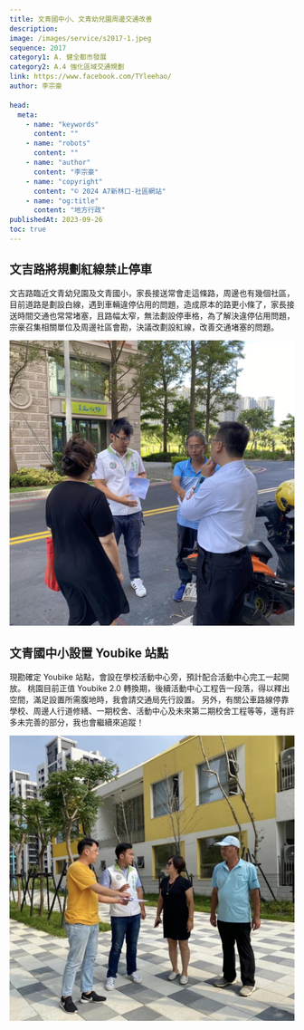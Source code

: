 ```yaml
---
title: 文青國中小、文青幼兒園周邊交通改善
description:
image: /images/service/s2017-1.jpeg
sequence: 2017
category1: A. 健全都市發展
category2: A.4 強化區域交通規劃
link: https://www.facebook.com/TYleehao/
author: 李宗豪

head:
  meta:
    - name: "keywords"
      content: ""
    - name: "robots"
      content: ""
    - name: "author"
      content: "李宗豪"
    - name: "copyright"
      content: "© 2024 A7新林口-社區網站"
    - name: "og:title"
      content: "地方行政"
publishedAt: 2023-09-26
toc: true
---
```


## 文吉路將規劃紅線禁止停車

文吉路臨近文青幼兒園及文青國小，家長接送常會走這條路，周邊也有幾個社區，目前道路是劃設白線，遇到車輛違停佔用的問題，造成原本的路更小條了，家長接送時間交通也常常堵塞，且路幅太窄，無法劃設停車格，為了解決違停佔用問題，宗豪召集相關單位及周邊社區會勘，決議改劃設紅線，改善交通堵塞的問題。

![s2017-2.jpeg](/images/service/s2017-2.jpeg)

## 文青國中小設置 Youbike 站點

現勘確定 Youbike 站點，會設在學校活動中心旁，預計配合活動中心完工一起開放。
桃園目前正值 Youbike 2.0 轉換期，後續活動中心工程告一段落，得以釋出空間，滿足設置所需腹地時，我會請交通局先行設置。
另外，有關公車路線停靠學校、周邊人行道修繕、一期校舍、活動中心及未來第二期校舍工程等等，還有許多未完善的部分，我也會繼續來追蹤！

![s2017-1.jpeg](/images/service/s2017-1.jpeg)
